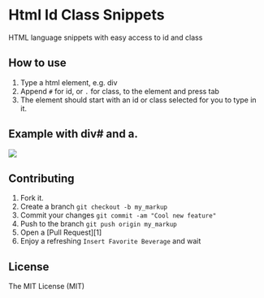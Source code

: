 Html Id Class Snippets
======================

HTML language snippets with easy access to id and class

How to use
----------
1. Type a html element, e.g. div
2. Append `#` for id, or `.` for class, to the element and press tab
3. The element should start with an id or class selected for you to type in
 it.

Example with div# and a.
------------------------
![](https://raw.githubusercontent.com/acrogenesis/html-id-class-snippets/master/html-id-class-snippets.gif)

Contributing
------------

1. Fork it.
2. Create a branch `git checkout -b my_markup`
3. Commit your changes `git commit -am "Cool new feature"`
4. Push to the branch `git push origin my_markup`
5. Open a [Pull Request][1]
6. Enjoy a refreshing `Insert Favorite Beverage` and wait

License
------------
The MIT License (MIT)
